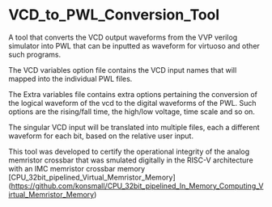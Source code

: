 # VCD_to_PWL_Conversion_Tool
A tool that converts the VCD output waveforms from the VVP verilog simulator into PWL that can be inputted as waveform for virtuoso and other such programs. 

The VCD variables option file contains the VCD input names that will mapped into the individual PWL files.

The Extra variables file contains extra options pertaining the conversion of the logical waveform of the vcd to the digital waveforms of the PWL. Such options are the rising/fall time, the high/low voltage, time scale and so on.

The singular VCD input will be translated into multiple files, each a different waveform for each bit, based on the relative user input.

This tool was developed to certify the operational integrity of the analog memristor crossbar that was smulated digitally in the RISC-V architecture with an IMC memristor crossbar memory [CPU_32bit_pipelined_Virtual_Memristor_Memory] (https://github.com/konsmall/CPU_32bit_pipelined_In_Memory_Computing_Virtual_Memristor_Memory)
